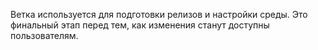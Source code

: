 Ветка используется для подготовки релизов и настройки среды. Это финальный этап перед тем, как изменения станут доступны пользователям.